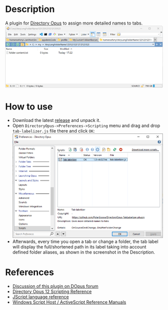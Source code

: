 # Description
A plugin for [Directory Opus](https://www.gpsoft.com.au/) to assign more detailed names to tabs.
![Example](docs/example-how-it-looks.png)

# How to use
* Download the latest [release](https://github.com/PolarGoose/DirectoryOpus-TabLabelizer-plugin/releases) and unpack it.
* Open `DirectoryOpus->Preferences->Scripting` menu and drag and drop `tab-labelizer.js` file there and click `OK`:<br>
![preferences](docs/adding-script-via-preferences.png)
* Afterwards, every time you open a tab or change a folder, the tab label will display the full/shortened path in its label taking into account defined folder aliases, as shown in the screenshot in the Description.

# References
* [Discussion of this plugin on DOpus forum](https://resource.dopus.com/t/tab-labelizer-plugin-to-assign-more-detailed-names-to-tabs/37275)
* [Directory Opus 12 Scripting Reference](https://www.gpsoft.com.au/help/opus12/index.html#!Documents/scriptingreference.htm)
* [JScript language reference](https://learn.microsoft.com/en-us/previous-versions/windows/internet-explorer/ie-developer/scripting-articles/yek4tbz0(v=vs.84))
* [Windows Script Host / ActiveScript Reference Manuals](https://resource.dopus.com/t/here-are-the-windows-script-host-activescript-reference-manuals/31193)
